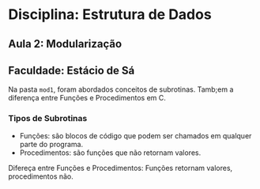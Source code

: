 # Disciplina: Estrutura de Dados

## Aula 2: Modularização

## Faculdade: Estácio de Sá

Na pasta `mod1`, foram abordados conceitos de subrotinas. Tamb;em a diferença entre Funções e Procedimentos em C.

### Tipos de Subrotinas

- Funções: são blocos de código que podem ser chamados em qualquer parte do programa.
- Procedimentos: são funções que não retornam valores.

Difereça entre Funções e Procedimentos: Funções retornam valores, procedimentos não.
